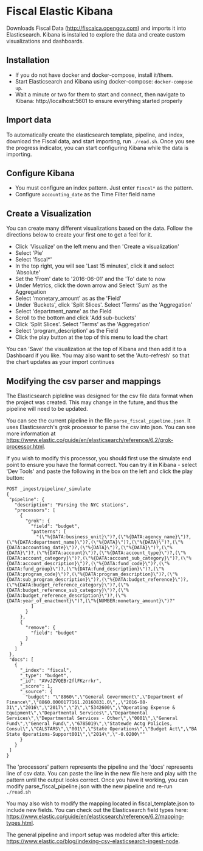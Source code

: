 # Fiscal Elastic Kibana

Downloads Fiscal Data (http://fiscalca.opengov.com) and imports it into Elasticsearch.  Kibana is installed to explore the data and create custom visualizations and dashboards.

## Installation

- If you do not have docker and docker-compose, install it/them.
- Start Elasticsearch and Kibana using docker-compose: `docker-compose up`.  
- Wait a minute or two for them to start and connect, then navigate to Kibana: http://localhost:5601 to ensure everything started properly

## Import data

To automatically create the elasticsearch template, pipeline, and index, download the Fiscal data, and start importing, run `./read.sh`.  Once you see the progress indicator, you can start configuring Kibana while the data is importing.

## Configure Kibana

- You must configure an index pattern.  Just enter `fiscal*` as the pattern.
- Configure `accounting_date` as the Time Filter field name

## Create a Visualization

You can create many different visualizations based on the data.  Follow the directions below to create your first one to get a feel for it.

- Click 'Visualize' on the left menu and then 'Create a visualization'
- Select 'Pie'
- Select 'fiscal*'
- In the top right, you will see 'Last 15 minutes', click it and select 'Absolute'
- Set the 'From' date to '2016-06-01' and the 'To' date to now
- Under Metrics, click the down arrow and Select 'Sum' as the Aggregation
- Select 'monetary_amount' as as the 'Field'
- Under 'Buckets', click 'Split Slices'.  Select 'Terms' as the 'Aggregation'
- Select 'department_name' as the Field
- Scroll to the bottom and click 'Add sub-buckets'
- Click 'Split Slices'.  Select 'Terms' as the 'Aggregation'
- Select 'program_description' as the Field
- Click the play button at the top of this menu to load the chart

You can 'Save' the visualization at the top of Kibana and then add it to a Dashboard if you like.  You may also want to set the 'Auto-refresh' so that the chart updates as your import continues

## Modifying the csv parser and mappings

The Elasticsearch pipleline was designed for the csv file data format when the project was created.  This may change in the future, and thus the pipeline will need to be updated.

You can see the current pipeline in the file `parse_fiscal_pipeline.json`.  It uses Elasticsearch's grok processor to parse the csv into json.  You can see more information at https://www.elastic.co/guide/en/elasticsearch/reference/6.2/grok-processor.html.

If you wish to modify this processor, you should first use the simulate end point to ensure you have the format correct.  You can try it in Kibana - select 'Dev Tools' and paste the following in the box on the left and click the play button:
```
POST _ingest/pipeline/_simulate
{
 "pipeline": {
   "description": "Parsing the NYC stations",
   "processors": [
     {
       "grok": {
         "field": "budget",
         "patterns": [
           "(\"%{DATA:business_unit}\")?,(\"%{DATA:agency_name}\")?,(\"%{DATA:department_name}\")?,(\"%{DATA}\")?,(\"%{DATA}\")?,(\"%{DATA:accounting_date}\")?,(\"%{DATA}\")?,(\"%{DATA}\")?,(\"%{DATA}\")?,(\"%{DATA:account}\")?,(\"%{DATA:account_type}\")?,(\"%{DATA:account_category}\")?,(\"%{DATA:account_sub_category}\")?,(\"%{DATA:account_description}\")?,(\"%{DATA:fund_code}\")?,(\"%{DATA:fund_group}\")?,(\"%{DATA:fund_description}\")?,(\"%{DATA:program_code}\")?,(\"%{DATA:program_description}\")?,(\"%{DATA:sub_program_description}\")?,(\"%{DATA:budget_reference}\")?,(\"%{DATA:budget_reference_category}\")?,(\"%{DATA:budget_reference_sub_category}\")?,(\"%{DATA:budget_reference_description}\")?,(\"%{DATA:year_of_enactment}\")?,(\"%{NUMBER:monetary_amount}\")?"
         ]
       }
     },
     {
       "remove": {
         "field": "budget"
       }
     }
   ]
 },
 "docs": [
   {
     "_index": "fiscal",
     "_type": "budget",
     "_id": "AVvJZVQEBr2flFKzrrkr",
     "_score": 1,
     "_source": {
       "budget": "\"8860\",\"General Government\",\"Department of Finance\",\"8860.0000177161.20160831.0\",,\"2016-08-31\",\"2016\",\"2017\",\"2\",\"5342600\",\"Operating Expense & Equipment\",\"Departmental Services\",\"Departmental Services\",\"Departmental Services - Other\",\"0001\",\"General Fund\",\"General Fund\",\"6785019\",\"Statewde Actg Policies, Consul\",\"CALSTARS\",\"001\",\"State Operations\",\"Budget Act\",\"BA State Operations-Support001\",\"2014\",\"-0.0200\""
     }
   }
 ]
}
```
The 'processors' pattern represents the pipeline and the 'docs' represents line of csv data.  You can paste the line in the new file here and play with the pattern until the output looks correct.  Once you have it working, you can modify parse_fiscal_pipeline.json with the new pipeline and re-run `./read.sh`

You may also wish to modify the mapping located in fiscal_template.json to include new fields.  You can check out the Elasticsearch field types here: https://www.elastic.co/guide/en/elasticsearch/reference/6.2/mapping-types.html.

The general pipeline and import setup was modeled after this article: https://www.elastic.co/blog/indexing-csv-elasticsearch-ingest-node.